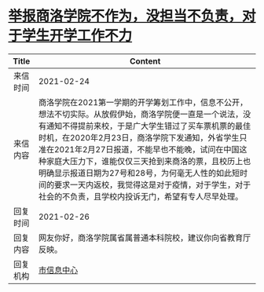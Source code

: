 # <a href="http://www.shangluo.gov.cn/zmhd/ldxxxx.jsp?urltype=leadermail.LeaderMailContentUrl&wbtreeid=1112&leadermailid=6966">举报商洛学院不作为，没担当不负责，对于学生开学工作不力</a>
| Title |                                                                                                                         Content                                                                                                                          |
|:-----:|----------------------------------------------------------------------------------------------------------------------------------------------------------------------------------------------------------------------------------------------------------|
| 来信时间  | 2021-02-24                                                                                                                                                                                                                                               |
| 来信内容  | 商洛学院在2021第一学期的开学筹划工作中，信息不公开，想法不切实际。从放假伊始，商洛学院便一直是一个说法，没有通知不得提前来校，于是广大学生错过了买车票机票的最佳时机，在2020年2月23日，商洛学院下发通知，外省学生只准在2021年2月27日报道，不能早也不能晚，试问在中国这种家庭大压力下，谁能仅仅三天抢到来商洛的票，且校历上也明确显示报道日期为27号和28号，为何毫无人性的如此短时间的要求一天内返校，我觉得这是对于疫情，对于学生，对于社会的不负责，且学校内投诉无门，希望有专人尽早处理。 |
| 回复时间  | 2021-02-26                                                                                                                                                                                                                                               |
| 回复内容  | 网友你好，商洛学院属省属普通本科院校，建议你向省教育厅反映。                                                                                                                                                                                                                           |
| 回复机构  | <a href="../../categories/agencies/市信息中心.md">市信息中心</a>                                                                                                                                                                                                     |